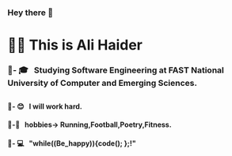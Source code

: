 ### Hey there 👋

<h1> 💁‍♂️ This is Ali Haider </h1>

<h3>📍- 🎓 &nbsp; Studying Software Engineering at FAST National University of Computer and Emerging Sciences.<h2>
<h4>📍- 😊 &nbsp; I will work hard.<h4>
<h4>📍-🥋 &nbsp; hobbies-> Running,Football,Poetry,Fitness.<h4>
<h4>📍- 💻 &nbsp; "while((Be_happy)){code(); };!"<h4>
